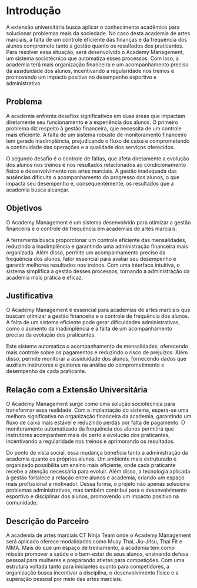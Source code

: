 # Introdução

A extensão universitária busca aplicar o conhecimento acadêmico para solucionar problemas reais da sociedade. No caso desta academia de artes marciais, a falta de um controle eficiente das finanças e da frequência dos alunos compromete tanto a gestão quanto os resultados dos praticantes. Para resolver essa situação, será desenvolvido o Academy Management, um sistema sociotécnico que automatiza esses processos. Com isso, a academia terá mais organização financeira e um acompanhamento preciso da assiduidade dos alunos, incentivando a regularidade nos treinos e promovendo um impacto positivo no desempenho esportivo e administrativo

## Problema

A academia enfrenta desafios significativos em duas áreas que impactam diretamente seu funcionamento e a experiência dos alunos. O primeiro problema diz respeito à gestão financeira, que necessita de um controle mais eficiente. A falta de um sistema robusto de monitoramento financeiro tem gerado inadimplência, prejudicando o fluxo de caixa e comprometendo a continuidade das operações e a qualidade dos serviços oferecidos.

O segundo desafio é o controle de faltas, que afeta diretamente a evolução dos alunos nos treinos e nos resultados relacionados ao condicionamento físico e desenvolvimento nas artes marciais. A gestão inadequada das ausências dificulta o acompanhamento do progresso dos alunos, o que impacta seu desempenho e, consequentemente, os resultados que a academia busca alcançar.

## Objetivos

O Academy Management é um sistema desenvolvido para otimizar a gestão financeira e o controle de frequência em academias de artes marciais.

A ferramenta busca proporcionar um controle eficiente das mensalidades, reduzindo a inadimplência e garantindo uma administração financeira mais organizada. Além disso, permite um acompanhamento preciso da frequência dos alunos, fator essencial para avaliar seu desempenho e garantir melhores resultados nos treinos. Com uma interface intuitiva, o sistema simplifica a gestão desses processos, tornando a administração da academia mais prática e eficaz.
## Justificativa
O Academy Management é essencial para academias de artes marciais que buscam otimizar a gestão financeira e o controle de frequência dos alunos. A falta de um sistema eficiente pode gerar dificuldades administrativas, como o aumento da inadimplência e a falta de um acompanhamento preciso da evolução dos praticantes.

Este sistema automatiza o acompanhamento de mensalidades, oferecendo mais controle sobre os pagamentos e reduzindo o risco de prejuízos. Além disso, permite monitorar a assiduidade dos alunos, fornecendo dados que auxiliam instrutores e gestores na análise do comprometimento e desempenho de cada praticante.

## Relação com a Extensão Universitária

O Academy Management surge como uma solução sociotécnica para transformar essa realidade. Com a implantação do sistema, espera-se uma melhora significativa na organização financeira da academia, garantindo um fluxo de caixa mais estável e reduzindo perdas por falta de pagamento. O monitoramento automatizado da frequência dos alunos permitirá que instrutores acompanhem mais de perto a evolução dos praticantes, incentivando a regularidade nos treinos e aprimorando os resultados.

Do ponto de vista social, essa mudança beneficia tanto a administração da academia quanto os próprios alunos. Um ambiente mais estruturado e organizado possibilita um ensino mais eficiente, onde cada praticante recebe a atenção necessária para evoluir. Além disso, a tecnologia aplicada à gestão fortalece a relação entre alunos e academia, criando um espaço mais profissional e motivador. Dessa forma, o projeto não apenas soluciona problemas administrativos, mas também contribui para o desenvolvimento esportivo e disciplinar dos alunos, promovendo um impacto positivo na comunidade.

## Descrição do Parceiro

A academia de artes marciais CT Ninja Team onde o Academy Management será aplicado oferece modalidades como Muay Thai, Jiu-Jítsu, Thai Fit e MMA. Mais do que um espaço de treinamento, a academia tem como missão promover a saúde e o bem-estar de seus alunos, ensinando defesa pessoal para mulheres e preparando atletas para competições. Com uma estrutura voltada tanto para iniciantes quanto para competidores, a organização busca incentivar a disciplina, o desenvolvimento físico e a superação pessoal por meio das artes marciais.
